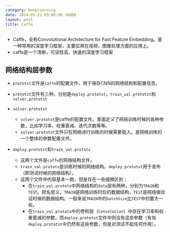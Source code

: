 ```yaml
---
category: DeepLearning
date: 2024-05-22 09:00:00 +0800
layout: post
title: Caffe
---
```


+ Caffe，全称Convolutional Architecture for Fast Feature Embedding。是一种常用的深度学习框架，主要应用在视频、图像处理方面的应用上。
+ caffe是一个清晰，可读性高，快速的深度学习框架

## 网络结构层参数

+ `prototxt`文件是`caffe`的配置文件，用于保存CNN的网络结构和配置信息。
+ `prototxt`文件有三种，分别是`deploy.prototxt`，`train_val.prototxt`和`solver.prototxt`

+ `solver.prototxt`
   +  `solver.prototxt`是caffe的配置文件。里面定义了网络训练时候的各种参数，比如学习率、权重衰减、迭代次数等等。
   +  `solver.prototxt`文件只在网络进行训练的时候需要载入。是网络训练的一个整体的参数配置文件。

+ `deploy.prototxt`和`train_val.prototx`
  + 这两个文件是`caffe`的网络结构文件。
  + `train_val.prototx`是训练时候的网络结构，`deploy.prototxt`用于发布（即测试时候的网络结构）。
  + 这两个文件中内容基本一致，但是存在一些细微区别：
    + 在`train_val.prototx`中网络结构的`data`层有两种，分别为`TRAIN`和`TEST`。顾名思义，`TRAIN`是网络训练时后的数据结构，`TEST`是网络做验证时候的数据结构。一般来说`TRAIN`中的`batchSize`比`TEST`中的要大一些。
    + 在`train_val.prototx`中的卷积层（`Convolution`）中存在学习率和权重衰减的参数，而`deploy.prototxt`文件中则没有这些参数（有些`deploy.prototxt`中仍然有这些参数，但是对测试不起任何作用）。